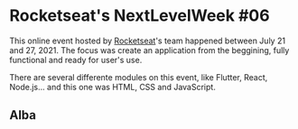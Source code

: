 # Rocketseat's NextLevelWeek #06

This online event hosted by [Rocketseat](https://rocketseat.com.br/)'s team happened between July 21 and 27, 2021. 
The focus was create an application from the beggining, fully functional and ready for user's use.

There are several differente modules on this event, like Flutter, React, Node.js... and this one was HTML, CSS and JavaScript.

## Alba

